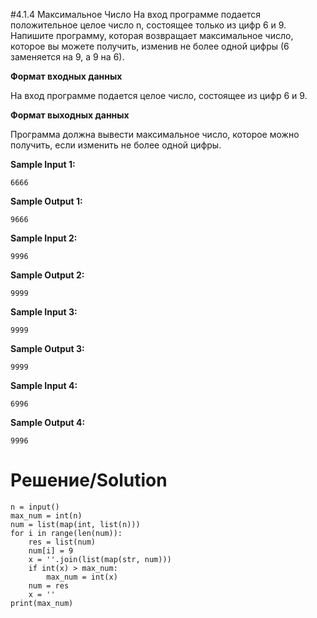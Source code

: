 #4.1.4 Максимальное Число
На вход программе подается положительное целое число n, состоящее только из цифр 6 и 9. Напишите программу, которая возвращает максимальное число, которое вы можете получить, изменив не более одной цифры (6 заменяется на 9, а 9 на 6).

**Формат входных данных**

На вход программе подается целое число, состоящее из цифр 6 и 9.

**Формат выходных данных**

Программа должна вывести максимальное число, которое можно получить, если изменить не более одной цифры.

**Sample Input 1:**
```
6666
```
**Sample Output 1:**
```
9666
```
**Sample Input 2:**
```
9996
```
**Sample Output 2:**
```
9999
```
**Sample Input 3:**
```
9999
```
**Sample Output 3:**
```
9999
```
**Sample Input 4:**
```
6996
```
**Sample Output 4:**
```
9996
```
# Решение/Solution

```
n = input()
max_num = int(n)
num = list(map(int, list(n)))
for i in range(len(num)):
    res = list(num)
    num[i] = 9
    x = ''.join(list(map(str, num)))
    if int(x) > max_num:
        max_num = int(x)
    num = res
    x = ''
print(max_num)
```
